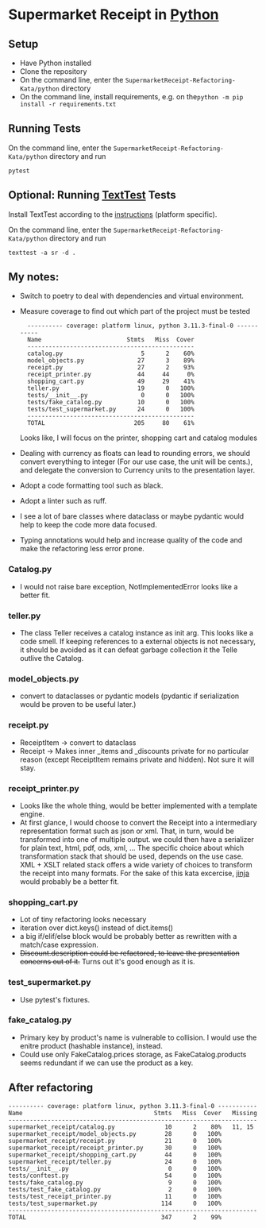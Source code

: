# Supermarket Receipt in [Python](https://www.python.org/)

## Setup

* Have Python installed
* Clone the repository
* On the command line, enter the `SupermarketReceipt-Refactoring-Kata/python` directory
* On the command line, install requirements, e.g. on the`python -m pip install -r requirements.txt`

## Running Tests

On the command line, enter the `SupermarketReceipt-Refactoring-Kata/python` directory and run

```
pytest
```

## Optional: Running [TextTest](https://www.texttest.org/) Tests

Install TextTest according to the [instructions](https://www.texttest.org/index.html#getting-started-with-texttest) (platform specific).

On the command line, enter the `SupermarketReceipt-Refactoring-Kata/python` directory and run

```
texttest -a sr -d .
```

## My notes:

- Switch to poetry to deal with dependencies and virtual environment.
- Measure coverage to find out which part of the project must be tested

        ---------- coverage: platform linux, python 3.11.3-final-0 -----------
        Name                        Stmts   Miss  Cover
        -----------------------------------------------
        catalog.py                      5      2    60%
        model_objects.py               27      3    89%
        receipt.py                     27      2    93%
        receipt_printer.py             44     44     0%
        shopping_cart.py               49     29    41%
        teller.py                      19      0   100%
        tests/__init__.py               0      0   100%
        tests/fake_catalog.py          10      0   100%
        tests/test_supermarket.py      24      0   100%
        -----------------------------------------------
        TOTAL                         205     80    61%

    Looks like, I will focus on the printer, shopping cart and catalog modules
- Dealing with currency as floats can lead to rounding errors,
we should convert everything to integer (For our use case, the unit will be cents.),
and delegate the conversion to Currency units to the presentation layer.
- Adopt a code formatting tool such as black.
- Adopt a linter such as ruff.
- I see a lot of bare classes where dataclass or maybe pydantic would help to keep the code more data focused.
- Typing annotations would help and increase quality of the code and make the refactoring less error prone.


### Catalog.py 
- I would not raise bare exception, NotImplementedError looks like a better fit.

### teller.py 
- The class Teller receives a catalog instance as init arg. This looks like a code smell. If keeping references to a external objects is not necessary, it should be avoided as it can defeat garbage collection it the Telle outlive the Catalog.

### model_objects.py 
- convert to dataclasses or pydantic models (pydantic if serialization would be proven to be useful later.)

### receipt.py 
- ReceiptItem -> convert to dataclass
- Receipt -> Makes inner _items and _discounts private for no particular reason (except ReceiptItem remains private and hidden). Not sure it will stay.

### receipt_printer.py 
- Looks like the whole thing, would be better implemented with a template engine.
- At first glance, I would choose to convert the Receipt into a intermediary representation format such as json or xml. That, in turn, would be transformed into one of multiple output.
we could then have a serializer for plain text, html, pdf, ods, xml, ... The specific choice about which transformation stack that should be used, depends on the use case.
XML + XSLT related stack offers a wide variety of choices to transform the receipt into many formats.
For the sake of this kata excercise, [jinja](https://jinja.palletsprojects.com/en/3.1.x/) would probably be a better fit. 

### shopping_cart.py 

- Lot of tiny refactoring looks necessary
- iteration over dict.keys() instead of dict.items()
- a big if/elif/else block would be probably better as rewritten with a match/case expression.
- ~~Discount.description could be refactored, to leave the presentation concerns out of it.~~ Turns out it's good enough as it is.

### test_supermarket.py 

- Use pytest's fixtures.

### fake_catalog.py 
- Primary key by product's name is vulnerable to collision. I would use the enitre product (hashable instance), instead.
- Could use only FakeCatalog.prices storage, as FakeCatalog.products seems redundant if we can use the product as a key.

## After refactoring

    ---------- coverage: platform linux, python 3.11.3-final-0 -----------
    Name                                     Stmts   Miss  Cover   Missing
    ----------------------------------------------------------------------
    supermarket_receipt/catalog.py              10      2    80%   11, 15
    supermarket_receipt/model_objects.py        28      0   100%
    supermarket_receipt/receipt.py              21      0   100%
    supermarket_receipt/receipt_printer.py      30      0   100%
    supermarket_receipt/shopping_cart.py        44      0   100%
    supermarket_receipt/teller.py               24      0   100%
    tests/__init__.py                            0      0   100%
    tests/conftest.py                           54      0   100%
    tests/fake_catalog.py                        9      0   100%
    tests/test_fake_catalog.py                   2      0   100%
    tests/test_receipt_printer.py               11      0   100%
    tests/test_supermarket.py                  114      0   100%
    ----------------------------------------------------------------------
    TOTAL                                      347      2    99%
